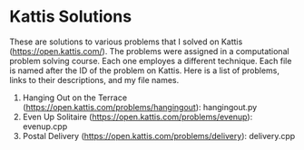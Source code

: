 # Kattis Solutions
These are solutions to various problems that I solved on Kattis (https://open.kattis.com/).
The problems were assigned in a computational problem solving course. Each one employes a different technique.
Each file is named after the ID of the problem on Kattis. Here is a list of problems, links to their descriptions, and my file names.

1. Hanging Out on the Terrace (https://open.kattis.com/problems/hangingout): hangingout.py
2. Even Up Solitaire (https://open.kattis.com/problems/evenup): evenup.cpp
3. Postal Delivery (https://open.kattis.com/problems/delivery): delivery.cpp
